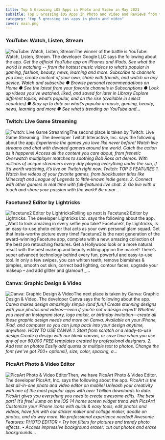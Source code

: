 ```yaml
---
title: Top 5 Grossing iOS Apps in Photo and Video in May 2021
subTitle: Top 5 Grossing iOS Apps in Photo and Video and Reviews from the AppStore in May 2021.
category: "top 5 grossing ios apps in photo and video"
cover: main.png
---
```


### YouTube: Watch, Listen, Stream

![YouTube: Watch, Listen, Stream](https://is4-ssl.mzstatic.com/image/thumb/Purple125/v4/7f/a5/86/7fa5863b-82ba-ab50-3a0e-08a1d7b67591/logo_youtube_color-0-0-1x_U007emarketing-0-0-0-6-0-0-sRGB-0-0-0-GLES2_U002c0-512MB-85-220-0-0.png/100x100bb.png)The winner of the battle is YouTube: Watch, Listen, Stream. The developer Google LLC says the following about the app. _Get the official YouTube app on iPhones and iPads. See what the world is watching -- from the hottest music videos to what’s popular in gaming, fashion, beauty, news, learning and more. Subscribe to channels you love, create content of your own, share with friends, and watch on any device.  Watch and subscribe ● Browse personal recommendations on Home ● See the latest from your favorite channels in Subscriptions ● Look up videos you’ve watched, liked, and saved for later in Library  Explore different topics, what’s popular, and on the rise (available in select countries) ● Stay up to date on what’s popular in music, gaming, beauty, news, learning and more ● See what’s trending on YouTube and_...

### Twitch: Live Game Streaming

![Twitch: Live Game Streaming](https://is1-ssl.mzstatic.com/image/thumb/Purple115/v4/c7/18/68/c7186895-2719-4d46-a863-a76213fdd681/TwitchAppIcon-0-0-1x_U007emarketing-0-0-0-7-0-0-sRGB-0-0-0-GLES2_U002c0-512MB-85-220-0-0.png/100x100bb.png)The second place is taken by Twitch: Live Game Streaming. The developer Twitch Interactive, Inc. says the following about the app. _Experience the games you love like never before! Watch live streams and chat with devoted gamers around the world.  Catch the action as it happens! Access all the content you care about, from frenetic Overwatch multiplayer matches to soothing Bob Ross art demos. With millions of unique streamers every day playing everything under the sun, if it’s worth watching, it’s live on Twitch right now.  Twitch: TOP 3 FEATURES  1. Watch live videos of your favorite games, from blockbuster titles like Minecraft and League of Legends to little-known indie gems.  2. Connect with other gamers in real time with full-featured live chat. 3. Go live with a touch and share your passion with the world!  Be a par_...

### Facetune2 Editor by Lightricks

![Facetune2 Editor by Lightricks](https://is1-ssl.mzstatic.com/image/thumb/Purple115/v4/9a/3f/06/9a3f0683-a968-16b8-af73-1db6ff29a69a/AppIcon-0-1x_U007emarketing-0-7-0-sRGB-85-220.png/100x100bb.png)Rolling up next is Facetune2 Editor by Lightricks. The developer Lightricks Ltd. says the following about the app. _Want to look amazing in every selfie you take? Facetune2, by Lightricks, is an easy-to-use photo editor that acts as your own personal glam squad. Get that Insta-worthy picture every time!  Facetune2 is the next generation of the award-winning Facetune app, complete with a new, amazing collection of the best pro retouching features. Get a Hollywood look or a more natural result with the best makeup and beauty editing app on the market! There’s super advanced technology behind every fun, powerful and easy-to-use tool. In only a few swipes, you can whiten teeth, remove blemishes & pimples, smooth out skin, correct bad lighting, contour faces, upgrade your makeup – and add glitter and glamour! _...

### Canva: Graphic Design & Video

![Canva: Graphic Design & Video](https://is2-ssl.mzstatic.com/image/thumb/Purple125/v4/2b/c5/ff/2bc5ff85-0e2e-06e0-0d6c-33a9781bb7ed/AppIcon-0-0-1x_U007emarketing-0-0-0-7-0-0-sRGB-0-0-0-GLES2_U002c0-512MB-85-220-0-0.png/100x100bb.png)The next place is taken by Canva: Graphic Design & Video. The developer Canva says the following about the app. _Canva makes design amazingly simple (and fun)! Create stunning designs with your photos and videos—even if you’re not a design expert!  Whether you need an Instagram story, logo maker, or birthday invitation—create all these graphic design needs and more on Canva. Available on your iPhone, iPad, and computer so you can jump back into your design anytime, anywhere.  HOW TO USE CANVA 1. Start from scratch or a ready-to-use design Create a design with our blank canvas, or save time when you use any of our 60,000 FREE templates created by professional designers.  2. Add text on photos Easily add quotes or multiple text to photos. Change the font (we've got 700+ options!), size, color, spacing, a_...

### PicsArt Photo & Video Editor

![PicsArt Photo & Video Editor](https://is1-ssl.mzstatic.com/image/thumb/Purple125/v4/ea/a2/25/eaa22542-eea7-c2bf-af22-f339dd2f5ba0/AppIcon-0-0-1x_U007emarketing-0-0-0-7-0-0-sRGB-0-0-0-GLES2_U002c0-512MB-85-220-0-0.jpeg/100x100bb.png)Then, we have PicsArt Photo & Video Editor. The developer PicsArt, Inc. says the following about the app. _PicsArt is the best all-in-one photo and video editor on mobile! Unleash your creativity with one of the most popular apps with over 1 billion downloads to date. PicsArt gives you everything you need to create awesome edits. The best part? It’s free!  Jump on the iOS 14 home screen widget trend with PicsArt! Customize your iPhone icons with quick & easy tools, edit photos and videos, have fun with our sticker maker and collage maker, doodle on photos, and do way more. No professional experience needed!   Awesome Features:   PHOTO EDITOR • Try hot filters for pictures and trendy photo effects. • Access impressive background eraser: cut out photos and erase backgrounds_...

